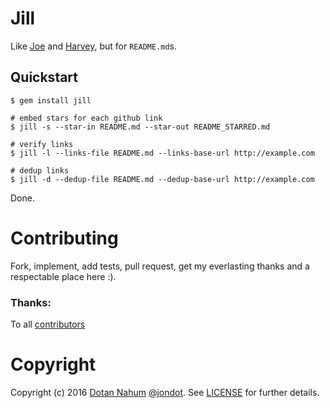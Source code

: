 # Jill

Like [Joe](https://github.com/karan/joe) and [Harvey](https://github.com/architv/harvey), but for `README.md`s.


## Quickstart

```
$ gem install jill

# embed stars for each github link
$ jill -s --star-in README.md --star-out README_STARRED.md

# verify links
$ jill -l --links-file README.md --links-base-url http://example.com

# dedup links
$ jill -d --dedup-file README.md --dedup-base-url http://example.com
```

Done.

# Contributing

Fork, implement, add tests, pull request, get my everlasting thanks and a respectable place here :).

### Thanks:

To all [contributors](https://github.com/jondot/jill/graphs/contributors)

# Copyright

Copyright (c) 2016 [Dotan Nahum](http://gplus.to/dotan) [@jondot](https://twitter.com/jondot). See [LICENSE](LICENSE.txt) for further details.
